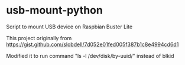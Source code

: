 # usb-mount-python
Script to mount USB device on Raspbian Buster Lite

This project originally from https://gist.github.com/slobdell/7d052e01fed005f387b1c8e4994cd6d1

Modified it to run command "ls -l /dev/disk/by-uuid/" instead of blkid
